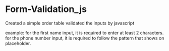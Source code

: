 # Form-Validation_js

Created a simple order table
validated the inputs by javascript

example: for the first name input, it is required to enter at least 2 characters.
         for the phone number input, it is required to follow the pattern that shows on placeholder.
